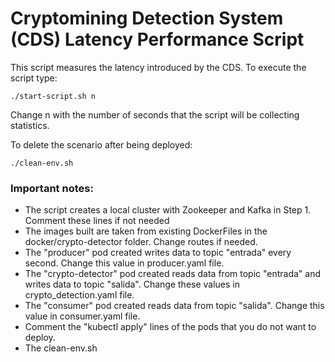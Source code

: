 # Cryptomining Detection System (CDS) Latency Performance Script
This script measures the latency introduced by the CDS. To execute the script type:
```
./start-script.sh n
```
Change n with the number of seconds that the script will be collecting statistics.

To delete the scenario after being deployed:
```
./clean-env.sh
```

### Important notes:
- The script creates a local cluster with Zookeeper and Kafka in Step 1. Comment these lines if not needed
- The images built are taken from existing DockerFiles in the docker/crypto-detector folder. Change routes if needed.
- The "producer" pod created writes data to topic "entrada" every second. Change this value in producer.yaml file. 
- The "crypto-detector" pod created reads data from topic "entrada" and writes data to topic "salida". Change these values in crypto_detection.yaml file. 
- The "consumer" pod created reads data from topic "salida". Change this value in consumer.yaml file. 
- Comment the "kubectl apply" lines of the pods that you do not want to deploy.
- The clean-env.sh
